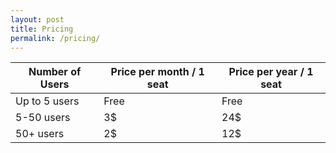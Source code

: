 ```yaml
---
layout: post
title: Pricing
permalink: /pricing/
---
```


| Number of Users | Price per month / 1 seat | Price per year / 1 seat |
| --------------- | ------------------------ | ----------------------- |
| Up to 5 users   | Free                     | Free                    |
| 5-50 users      | 3$                       | 24$                     |
| 50+ users       | 2$                       | 12$                     |
